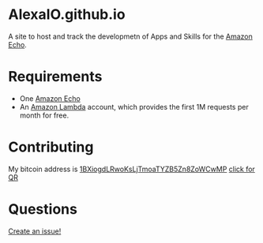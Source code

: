 AlexaIO.github.io
====

A site to host and track the developmetn of Apps and Skills for the [Amazon Echo][echo link].

# Requirements

- One [Amazon Echo][echo link]
- An [Amazon Lambda][lambda link] account, which provides the first 1M requests per month for free.


# Contributing

My bitcoin address is [1BXiogdLRwoKsLjTmoaTYZB5Zn8ZoWCwMP](bitcoin:1BXiogdLRwoKsLjTmoaTYZB5Zn8ZoWCwMP) [click for QR](http://f.cl.ly/items/0c2N2F0C3F1X0N2R2K3Z/1BXio.png)

# Questions

[Create an issue!](https://github.com/bxio/dummyAlexa/issues/new)


[echo link]: http://www.amazon.com/dp/B00X4WHP5E/?tag=bxio-20
[lambda link]: http://aws.amazon.com/lambda
